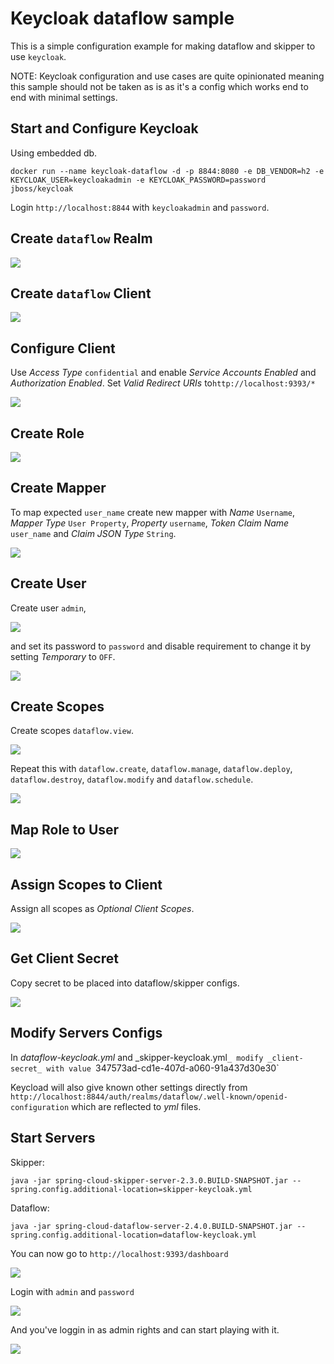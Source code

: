 # Keycloak dataflow sample
This is a simple configuration example for making dataflow and skipper
to use `keycloak`.

NOTE: Keycloak configuration and use cases are quite opinionated
      meaning this sample should not be taken as is as it's a config
      which works end to end with minimal settings.

## Start and Configure Keycloak
Using embedded db.
```
docker run --name keycloak-dataflow -d -p 8844:8080 -e DB_VENDOR=h2 -e KEYCLOAK_USER=keycloakadmin -e KEYCLOAK_PASSWORD=password jboss/keycloak
```

Login `http://localhost:8844` with `keycloakadmin` and `password`.

## Create `dataflow` Realm
![](images/create-realm.png)

## Create `dataflow` Client
![](images/add-client.png)

## Configure Client
Use _Access Type_ `confidential` and enable _Service Accounts Enabled_
and _Authorization Enabled_. Set _Valid Redirect URIs_
to`http://localhost:9393/*`

![](images/configure-client.png)

## Create Role
![](images/create-role.png)

## Create Mapper
To map expected `user_name` create new mapper with _Name_ `Username`, _Mapper Type_ `User Property`, _Property_ `username`, _Token Claim Name_ `user_name` and _Claim JSON Type_ `String`.

![](images/create-mapper.png)

## Create User
Create user `admin`,

![](images/create-user.png)

and set its password to `password` and disable requirement to change
it by setting _Temporary_ to `OFF`.

![](images/user-password.png)

## Create Scopes
Create scopes `dataflow.view`.

![](images/create-scope-view.png)

Repeat this with `dataflow.create`, `dataflow.manage`,
`dataflow.deploy`, `dataflow.destroy`, `dataflow.modify` and `dataflow.schedule`.

![](images/scopes-created.png)

## Map Role to User
![](images/assign-admin-role.png)

## Assign Scopes to Client
Assign all scopes as _Optional Client Scopes_.

![](images/assign-scopes.png)

## Get Client Secret
Copy secret to be placed into dataflow/skipper configs.

![](images/client-secret.png)

## Modify Servers Configs
In _dataflow-keycloak.yml_ and _skipper-keycloak.yml`_
modify _client-secret_ with value `347573ad-cd1e-407d-a060-91a437d30e30`

Keycload will also give known other settings directly from
`http://localhost:8844/auth/realms/dataflow/.well-known/openid-configuration` which are reflected to _yml_ files.

## Start Servers
Skipper:
```
java -jar spring-cloud-skipper-server-2.3.0.BUILD-SNAPSHOT.jar --spring.config.additional-location=skipper-keycloak.yml
```
Dataflow:
```
java -jar spring-cloud-dataflow-server-2.4.0.BUILD-SNAPSHOT.jar --spring.config.additional-location=dataflow-keycloak.yml
```

You can now go to `http://localhost:9393/dashboard`

![](images/dataflow-1.png)

Login with `admin` and `password`

![](images/dataflow-2.png)

And you've loggin in as admin rights and can start playing with it.

![](images/dataflow-3.png)
